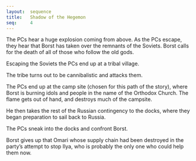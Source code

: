 ```yaml
---
layout:  sequence
title:   Shadow of the Hegemon
seq:     4
---
```


The PCs hear a huge explosion coming from above.
As the PCs escape, they hear that Borst has taken over the remnants of the Soviets.
Borst calls for the death of all of those who follow the old gods.

Escaping the Soviets the PCs end up at a tribal village.

The tribe turns out to be cannibalistic and attacks them.

The PCs end up at the camp site (chosen for this path of the story),
where Borst is burning idols and people in the name of the Orthodox Church.
The flame gets out of hand, and destroys much of the campsite.

He then takes the rest of the Russian contingency to the docks,
where they began preparation to sail back to Russia.

The PCs sneak into the docks and confront Borst.

Borst gives up that Omari whose supply chain had been destroyed in the party’s attempt to stop Ilya,
who is probably the only one who could help them now.











